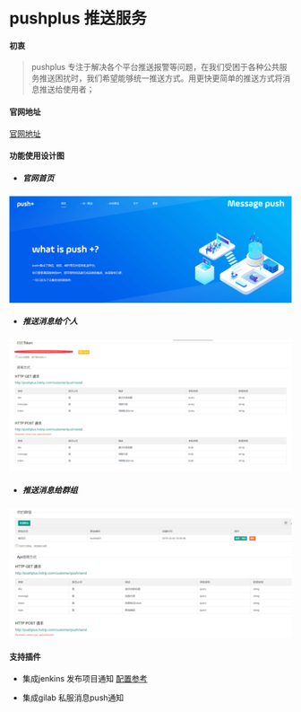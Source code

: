 # pushplus 推送服务
#### 初衷
> pushplus 专注于解决各个平台推送报警等问题，在我们受困于各种公共服务推送困扰时，我们希望能够统一推送方式。用更快更简单的推送方式将消息推送给使用者；

#### 官网地址
 [官网地址](https://pushplus.hxtrip.com)

#### 功能使用设计图

- ##### 官网首页

![image](https://github.com/guojingyinan219/pushplus/blob/master/doc/images/%E9%A6%96%E9%A1%B5.png)

- ##### 推送消息给个人

![image](https://github.com/guojingyinan219/pushplus/blob/master/doc/images/one.png)

- ##### 推送消息给群组

![image](https://github.com/guojingyinan219/pushplus/blob/master/doc/images/more.png)

#### 支持插件

- 集成jenkins 发布项目通知 [配置参考](https://github.com/guojingyinan219/pushplus/blob/master/doc/readme/README.md)
 
- 集成gilab 私服消息push通知
